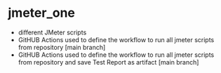 # jmeter_one

* different JMeter scripts
* GitHUB Actions used to define the workflow to run all jmeter scripts from repository [main branch]
* GitHUB Actions used to define the workflow to run all jmeter scripts from repository and save Test Report as artifact [main branch]

